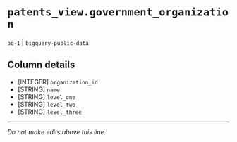 # `patents_view.government_organization`
`bq-1` | `bigquery-public-data`

## Column details
* [INTEGER]   `organization_id`
* [STRING]    `name`
* [STRING]    `level_one`
* [STRING]    `level_two`
* [STRING]    `level_three`

-------------------------------------------------------------------------------
*Do not make edits above this line.*
